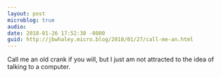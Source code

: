 ```yaml
---
layout: post
microblog: true
audio: 
date: 2018-01-26 17:52:38 -0800
guid: http://jbwhaley.micro.blog/2018/01/27/call-me-an.html
---
```

Call me an old crank if you will, but I just am not attracted to the idea of talking to a computer.
